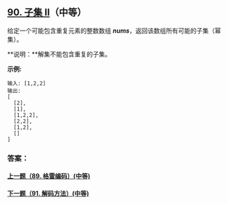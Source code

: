 ## [90. 子集 II](https://leetcode-cn.com/problems/subsets-ii/)（中等）

给定一个可能包含重复元素的整数数组 ***nums***，返回该数组所有可能的子集（幂集）。

**说明：**解集不能包含重复的子集。

**示例:**

```
输入: [1,2,2]
输出:
[
  [2],
  [1],
  [1,2,2],
  [2,2],
  [1,2],
  []
]
```



### 答案：



#### [上一题（89. 格雷编码）(中等)](https://github.com/sdwwld/leetCode/blob/master/src/main/java/com/wld/java/leetcode/leetCode0089.md)

#### [下一题（91. 解码方法）(中等)](https://github.com/sdwwld/leetCode/blob/master/src/main/java/com/wld/java/leetcode/leetCode0091.md)